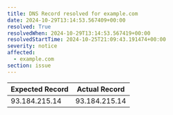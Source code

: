 ```yaml
---
title: DNS Record resolved for example.com
date: 2024-10-29T13:14:53.567409+00:00
resolved: True
resolvedWhen: 2024-10-29T13:14:53.567419+00:00
resolvedStartTime: 2024-10-25T21:09:43.191474+00:00
severity: notice
affected:
  - example.com
section: issue
---
```


| Expected Record  | Actual Record  |
|------------------|----------------|
| 93.184.215.14 | 93.184.215.14 |
